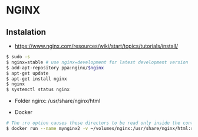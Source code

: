 # NGINX

## Instalation

- https://www.nginx.com/resources/wiki/start/topics/tutorials/install/

```sh
$ sudo -s
$ nginx=stable # use nginx=development for latest development version
$ add-apt-repository ppa:nginx/$nginx
$ apt-get update
$ apt-get install nginx
$ nginx
$ systemctl status nginx
```

- Folder nginx: /usr/share/nginx/html

- Docker

```sh
# The :ro option causes these directors to be read only inside the container.
$ docker run --name mynginx2 -v ~/volumes/nginx:/usr/share/nginx/html:ro -P -d nginx
```
